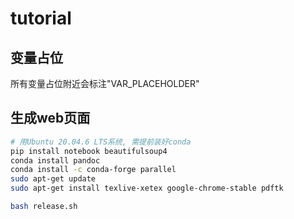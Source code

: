 # tutorial
## 变量占位
所有变量占位附近会标注"VAR_PLACEHOLDER"

## 生成web页面
```bash
# 用Ubuntu 20.04.6 LTS系统, 需提前装好conda
pip install notebook beautifulsoup4
conda install pandoc
conda install -c conda-forge parallel 
sudo apt-get update
sudo apt-get install texlive-xetex google-chrome-stable pdftk

bash release.sh
```
